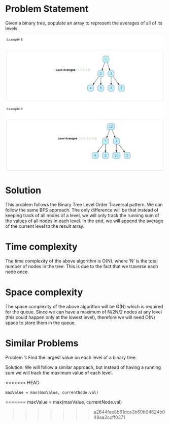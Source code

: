 # Problem Statement
Given a binary tree, populate an array to represent the averages of all of its levels.

![alt text][logo]

[logo]:https://github.com/kai-ion/Grokking-the-coding-Interview/blob/main/07.%20Pattern%20Tree%20Breadth%20First%20Search/4.%20Level%20Averages%20in%20a%20Binary%20Tree%20(easy)/Example.PNG "example"


# Solution
This problem follows the Binary Tree Level Order Traversal pattern. We can follow the same BFS approach. The only difference will be that instead of keeping track of all nodes of a level, we will only track the running sum of the values of all nodes in each level. 
In the end, we will append the average of the current level to the result array.

# Time complexity
The time complexity of the above algorithm is O(N), where ‘N’ is the total number of nodes in the tree. This is due to the fact that we traverse each node once.

# Space complexity
The space complexity of the above algorithm will be O(N) which is required for the queue. Since we can have a maximum of N/2N/2 nodes at any level (this could happen only at the lowest level), therefore we will need O(N) space to store them in the queue.

# Similar Problems
Problem 1: Find the largest value on each level of a binary tree.

Solution: We will follow a similar approach, but instead of having a running sum we will track the maximum value of each level.

<<<<<<< HEAD
```
maxValue = max(maxValue, currentNode.val)
```
=======
maxValue = max(maxValue, currentNode.val)
>>>>>>> a2644fae8b61dca3b60b04624b049aa3ccff0371
